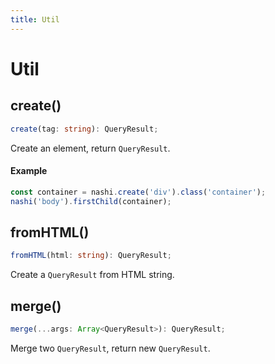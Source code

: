 ```yaml
---
title: Util
---
```


# Util

## create()

```ts
create(tag: string): QueryResult;
```

Create an element, return `QueryResult`.

#### Example

```ts
const container = nashi.create('div').class('container');
nashi('body').firstChild(container);
```

## fromHTML()

```ts
fromHTML(html: string): QueryResult;
```

Create a `QueryResult` from HTML string.

## merge()

```ts
merge(...args: Array<QueryResult>): QueryResult;
```

Merge two `QueryResult`, return new `QueryResult`.
